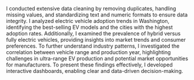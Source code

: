 I conducted extensive data cleaning by removing duplicates, handling missing values, and standardizing text and numeric formats to ensure data integrity. I analyzed electric vehicle adoption trends in Washington, identifying the best-selling EV models and the cities with the highest adoption rates. Additionally, I examined the prevalence of hybrid versus fully electric vehicles, providing insights into market trends and consumer preferences. To further understand industry patterns, I investigated the correlation between vehicle range and production year, highlighting challenges in ultra-range EV production and potential market opportunities for manufacturers. To present these findings effectively, I developed interactive dashboards, enabling clear and data-driven decision-making.

